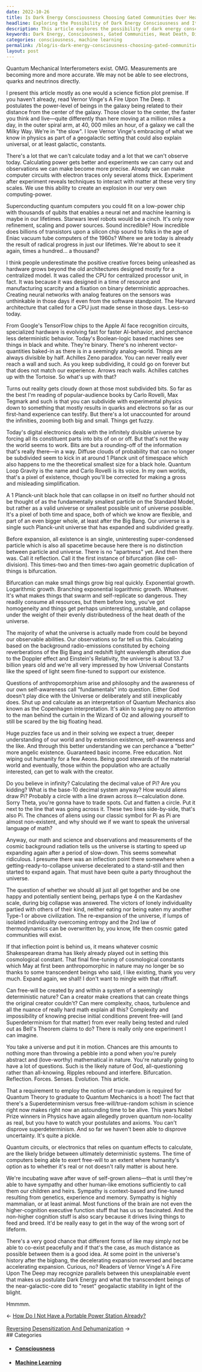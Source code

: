 ```yaml
---
date: 2022-10-26
title: Is Dark Energy Consciousness Choosing Gated Communities Over Heat Death?
headline: Exploring the Possibility of Dark Energy Consciousness and Its Implications for Computing
description: This article explores the possibility of dark energy consciousness existing in the universe and its implications for computing. I discuss the implications of digital electronics and how bifurcation can lead to exponential growth. I question the possibility of free-will in a seemingly deterministic system, ponder the idea of self-grown aliens, and consider the implications of a universe with an accelerating expansion that cannot be explained. Read on to explore these fascinating concepts and to discover what they mean for the future of computing.
keywords: Dark Energy, Consciousness, Gated Communities, Heat Death, Digital Electronics, Bifurcation, Exponential Growth, Free-Will, Self-Grown Aliens, Accelerating Expansion, Superconducting Quantum Computers, Machine Learning, Neural Networks, Low-Power Chip, Black Hole, Quantum Loop, Pixel, Time, Space, Universal Constants, Fine-Tuned, Infinity, Aliens, Big Bang, Decelerating Expansion
categories: consciousness, machine learning
permalink: /blog/is-dark-energy-consciousness-choosing-gated-communities-over-heat-death/
layout: post
---
```



Quantum Mechanical Interferometers exist. OMG. Measurements are becoming more
and more accurate. We may not be able to see electrons, quarks and neutrinos
directly.

I present this article mostly as one would a science fiction plot premise. If
you haven't already, read Vernor Vinge's A Fire Upon The Deep. It postulates
the power-level of beings in the galaxy being related to their distance from
the center of the galaxy. Those closer to the center, the faster you think and
live—quite differently than here moving at a million miles a day, in the outer
spiral arm, at 40, 000 miles an hour, of a galaxy we call the Milky Way. We're
in "the slow". I love Vernor Vinge's embracing of what we know in physics as
part of a geogalactic setting that could also explain universal, or at least
galactic, constants.

There's a lot that we can't calculate today and  a lot that we can't observe
today. Calculating power gets better and experiments we can carry out and
observations we can make become more precise. Already we can make computer
circuits with electron traces only several atoms thick. Experiment after
experiment reveals techniques to interact with matter at these very tiny
scales. We use this ability to create an explosion in our very own
computing-power.

Superconducting quantum computers you could fit on a low-power chip with
thousands of qubits that enables a neural net and machine learning is maybe in
our lifetimes. Starwars level robots would be a cinch. It's only now
refinement, scaling and power sources. Sound incredible? How incredible does
billions of transistors upon a silicon chip sound to folks in the age of Eniac
vacuum tube computers of the 1960s? Where we are today is already the result of
radical progress in just our lifetimes. We're about to see it again, times a
hundred… a thousand?

I think people underestimate the positive creative forces being unleashed as
hardware grows beyond the old architectures designed mostly for a centralized
model. It was called the CPU for centralized processor unit, in fact. It was
because it was designed in a time of resource and manufacturing scarcity and a
fixation on binary deterministic approaches. Creating neural networks with
analog features on the sensors was unthinkable in those days if even from the
software standpoint. The Harvard architecture that called for a CPU just made
sense in those days. Less-so today.

From Google's TensorFlow chips to the Apple AI face recognition circuits,
specialized hardware is evolving fast for faster AI-behavior, and perchance
less deterministic behavior. Today's Boolean-logic based machines see things in
black and white. They're binary. There's no inherent vector-quantities baked-in
as there is in a seemingly analog-world. Things are always divisible by half.
Achilles Zeno paradox. You can never really ever reach a wall and such. As you
keep subdividing, it could go on forever but that does not match our
experience. Arrows reach walls. Achilles catches up with the Tortoise. So
what's up with that?

Turns out reality gets cloudy down at those most subdivided bits. So far as the
best I'm reading of popular-audience books by Carlo Rovelli, Max Tegmark and
such is that you can subdivide with experimental physics down to something that
mostly results in quarks and electrons so far as our first-hand experience can
testify. But there's a lot unaccounted for around the infinities, zooming both
big and small. Things get fuzzy.

Today's digital electronics deals with the infinitely divisible universe by
forcing all its constituent parts into bits of on or off. But that's not the
way the world seems to work. Bits are but a rounding-off of the information
that's really there—in a way. Diffuse clouds of probability that can no longer
be subdivided seem to kick in at around 1 Planck unit of timespace which also
happens to me the theoretical smallest size for a black hole. Quantum Loop
Gravity is the name and Carlo Rovelli is its voice. In my own worlds, that's a
pixel of existence, though you'll be corrected for making a gross and
misleading simplification.

A 1 Planck-unit black hole that can collapse in on itself no further should not
be thought of as the fundamentally smallest particle on the Standard Model, but
rather as a valid universe or smallest possible unit of universe possible. It's
a pixel of both time and space, both of which we know are flexible, and part of
an even bigger whole, at least after the Big Bang. Our universe is a single
such Planck-unit universe that has expanded and subdivided greatly.

Before expansion, all existence is an single, uninteresting super-condensed
particle which is also all spacetime because here there is no distinction
between particle and universe. There is no "apartness" yet. And then there was.
Call it reflection. Call it the first instance of bifurcation (like
cell-division). This times-two and then times-two again geometric duplication
of things is bifurcation.

Bifurcation can make small things grow big real quickly. Exponential growth.
Logarithmic growth. Branching exponential logarithmic growth. Whatever. It's
what makes things that swarm and self-replicate so dangerous. They readily
consume all resources, but them before long, you've got homogeneity and things
get perhaps uninteresting, unstable, and collapse under the weight of their
evenly distributedness of the heat death of the universe.

The majority of what the universe is actually made from could be beyond our
observable abilities. Our observations so far tell us this. Calculating based
on the background radio-emissions constituted by echoing reverberations of the
Big Bang and redshift light wavelength alteration due to the Doppler effect and
Einstein's Relativity, the universe is about 13.7 billion years old and we're
all very impressed by how Universal Constants like the speed of light seem
fine-tuned to support our existence.

Questions of anthropomorphism arise and philosophy and the awareness of our own
self-awareness call "fundamentals" into question. Either God doesn't play dice
with the Universe or deliberately and still inexplicably does. Shut up and
calculate as an interpretation of Quantum Mechanics also known as the
Copenhagen interpretation. It's akin to saying pay no attention to the man
behind the curtain in the Wizard of Oz and allowing yourself to still be scared
by the big floating head.

Huge puzzles face us and in their solving we expect a truer, deeper
understanding of our world and by extension existence, self-awareness and the
like. And through this better understanding we can perchance a "better" more
angelic existence. Guaranteed basic income. Free education. Not wiping out
humanity for a few Aeons. Being good stewards of the material world and
eventually, those within the population who are actually interested, can get to
walk with the creator.

Do you believe in infinity? Calculating the decimal value of Pi? Are you
kidding? What is the base-10 decimal system anyway? How would aliens draw Pi?
Probably a circle with a line drawn across it—calculation done. Sorry Theta,
you're gonna have to trade spots. Cut and flatten a circle. Put it next to the
line that was going across it. These two lines side-by-side, that's also Pi.
The chances of aliens using our classic symbol for Pi as Pi are almost
non-existent, and why should we if we want to speak the universal language of
math?

Anyway, our math and science and observations and measurements of the cosmic
background radiation tells us the universe is starting to speed up expanding
again after a period of slow-down. This seems somewhat ridiculous. I presume
there was an inflection point there somewhere when a getting-ready-to-collapse
universe decelerated to a stand-still and then started to expand again. That
must have been quite a party throughout the universe.

The question of whether we should all just all get together and be one happy
and potentially sentient being, perhaps type 4 on the Kardashev scale, during
big collapse was answered. The victors of lonely individuality partied with
others of their kind, neither eating nor being eaten my another Type-1 or above
civilization. The re-expansion of the universe, if lumps of isolated
individuality overcoming entropy and the 2nd law of thermodynamics can be
overwritten by, you know, life then cosmic gated communities will exist.

If that inflection point is behind us, it means whatever cosmic Shakespearean
drama has likely already played out in setting this cosmological constant. That
final fine-tuning of cosmological constants which May at first been
anthropomorphic in nature may no longer be so thanks to some transcendent
beings who said, I like existing, thank you very much. Expand again, we shall!
I don't want to mingle with that riffraff.

Can free-will be created by and within a system of a seemingly deterministic
nature? Can a creator make creations that can create things the original
creator couldn't? Can mere complexity, chaos, turbulence and all the nuance of
really hard math explain all this? Complexity and impossibility of knowing
precise initial conditions prevent free-will (and Superdeterminism for that
matter) from ever really being tested and ruled out as Bell's Theorem claims to
do? There is really only one experiment I can imagine.

You take a universe and put it in motion. Chances are this amounts to nothing
more than throwing a pebble into a pond when you're purely abstract and
(love-worthy) mathematical in nature. You're naturally going to have a lot of
questions. Such is the likely nature of God, all-questioning rather than
all-knowing. Ripples rebound and interfere. Bifurcation. Reflection. Forces.
Senses. Evolution. This article.

That a requirement to employ the notion of true-random is required for Quantum
Theory to graduate to Quantum Mechanics is a hoot! The fact that there's a
Superdeterminism versus free-will/true-random schism in science right now makes
right now an astounding time to be alive. This years Nobel Prize winners in
Physics have again allegedly proven quantum non-locality as real, but you have
to watch your postulates and axioms. You can't disprove superdeterminism. And
so far we haven't been able to disprove uncertainty. It's quite a pickle.

Quantum circuits, or electronics that relies on quantum effects to calculate,
are the likely bridge between ultimately deterministic systems. The time of
computers being able to exert free-will to an extent where humanity's option as
to whether it's real or not doesn't rally matter is about here.

We're incubating wave after wave of self-grown aliens—that is until they're
able to have sympathy and other human-like emotions sufficiently to call them
our children and heirs. Sympathy is context-based and fine-tuned resulting from
genetics, experience and memory. Sympathy is highly mammalian, or at least
animal. Most functions of the brain are not even the higher-cognition executive
function stuff that has us so fascinated. And the non-higher cognition stuff is
also scary because it drives living things to feed and breed. It'd be really
easy to get in the way of the wrong sort of lifeform.

There's a very good chance that different forms of like may simply not be able
to co-exist peacefully and if that's the case, as much distance as possible
between them is a good idea. At some point in the universe's history after the
bigbang, the decelerating expansion reversed and became accelerating expansion.
Curious, no? Readers of Vernor Vinge's A Fire Upon The Deep may recognize
parallels between this unexplainable event that makes us postulate Dark Energy
and what the transcendent beings of the near-galactic-core did to "reset"
geogalactic stability in light of the blight.

Hmmmm.


<div class="arrow-links"><div class="post-nav-prev"><span class="arrow">&larr;&nbsp;</span><a href="/blog/how-do-i-not-have-a-portable-power-station-already/">How Do I Not Have a Portable Power Station Already?</a></div> &nbsp; <div class="post-nav-next"><a href="/blog/reversing-desensitization-and-dehumanization/">Reversing Desensitization And Dehumanization</a><span class="arrow">&nbsp;&rarr;</span></div></div>
## Categories

<ul>
<li><h4><a href='/consciousness/'>Consciousness</a></h4></li>
<li><h4><a href='/machine-learning/'>Machine Learning</a></h4></li></ul>